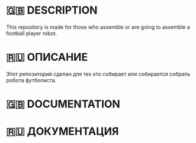 # :gb: DESCRIPTION 
This repository is made for those who assemble or are going to assemble a football player robot.
# :ru: ОПИСАНИЕ
Этот репозиторий сделан для тех кто собирает или собирается собрать робота футболиста.
# :gb: DOCUMENTATION
# :ru: ДОКУМЕНТАЦИЯ
